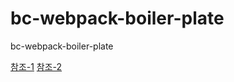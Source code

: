 # bc-webpack-boiler-plate

bc-webpack-boiler-plate

[참조-1](https://poiemaweb.com/es6-babel-webpack-1)
[참조-2](https://poiemaweb.com/es6-babel-webpack-2)
